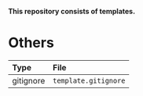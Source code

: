 **This repository consists of templates.**


# Others

|Type           |File                       |
|:---           |:---                       |
|gitignore      |`template.gitignore`       |

